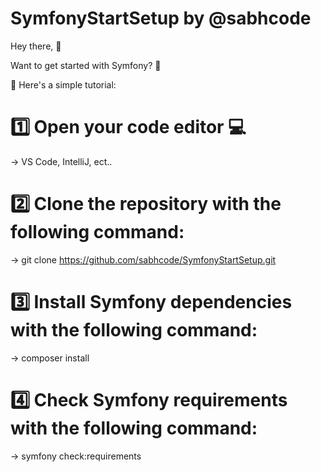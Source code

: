 # SymfonyStartSetup by @sabhcode

Hey there, 👋

Want to get started with Symfony? 🚀

📢 Here's a simple tutorial:

# 1️⃣  Open your code editor 💻

→ VS Code, IntelliJ, ect..

# 2️⃣  Clone the repository with the following command:

→ git clone https://github.com/sabhcode/SymfonyStartSetup.git

# 3️⃣  Install Symfony dependencies with the following command:

→ composer install

# 4️⃣  Check Symfony requirements with the following command:

→ symfony check:requirements





